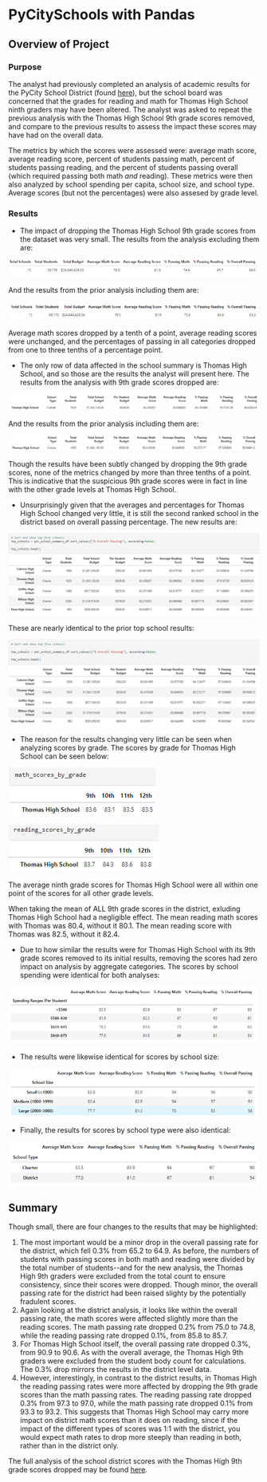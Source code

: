 # PyCitySchools with Pandas

## Overview of Project

### Purpose

The analyst had previously completed an analysis of academic results for the PyCity School District (found [here](https://github.com/cbeckler/school-district-analysis/blob/main/PyCitySchools.ipynb)), but the school board was concerned that the grades for reading and math for Thomas High School ninth graders may have been altered. The analyst was asked to repeat the previous analysis with the Thomas High School 9th grade scores removed, and compare to the previous results to assess the impact these scores may have had on the overall data.

The metrics by which the scores were assessed were: average math score, average reading score, percent of students passing math, percent of students passing reading, and the percent of students passing overall (which required passing both math *and* reading). These metrics were then also analyzed by school spending per capita, school size, and school type. Average scores (but not the percentages) were also assesed by grade level.

### Results

* The impact of dropping the Thomas High School 9th grade scores from the dataset was very small. The results from the analysis excluding them are:

![New Analysis District Results](https://github.com/cbeckler/school-district-analysis/blob/main/Resources/new_district.png)

And the results from the prior analysis including them are:

![Old Analysis District Results](https://github.com/cbeckler/school-district-analysis/blob/main/Resources/old_district.png)

Average math scores dropped by a tenth of a point, average reading scores were unchanged, and the percentages of passing in all categories dropped from one to three tenths of a percentage point. 

* The only row of data affected in the school summary is Thomas High School, and so those are the results the analyst will present here. The results from the analysis with 9th grade scores dropped are:

![New Analysis School Results](https://github.com/cbeckler/school-district-analysis/blob/main/Resources/new_thomas.png)

And the results from the prior analysis including them are:

![Old Analysis School Results](https://github.com/cbeckler/school-district-analysis/blob/main/Resources/old_thomas.png)

Though the results have been subtly changed by dropping the 9th grade scores, none of the metrics changed by more than three tenths of a point. This is indicative that the suspicious 9th grade scores were in fact in line with the other grade levels at Thomas High School.

* Unsurprisingly given that the averages and percentages for Thomas High School changed very little, it is still the second ranked school in the district based on overall passing percentage. The new results are:

![New Analysis Top Schools Results](https://github.com/cbeckler/school-district-analysis/blob/main/Resources/new_top.png)

These are nearly identical to the prior top school results:

![Old Analysis Top Schools Results](https://github.com/cbeckler/school-district-analysis/blob/main/Resources/old_top.png)

* The reason for the results changing very little can be seen when analyzing scores by grade. The scores by grade for Thomas High School can be seen below:

![Thomas High Math Scores By Grade](https://github.com/cbeckler/school-district-analysis/blob/main/Resources/thomas_math.png)

![Thomas High Reading Scores By Grade](https://github.com/cbeckler/school-district-analysis/blob/main/Resources/thomas_reading.png)

The average ninth grade scores for Thomas High School were all within one point of the scores for all other grade levels.

When taking the mean of ALL 9th grade scores in the district, exluding Thomas High School had a negligible effect. The mean reading math scores with Thomas was 80.4, without it 80.1. The mean reading score with Thomas was 82.5, without it 82.4.

* Due to how similar the results were for Thomas High School with its 9th grade scores removed to its initial results, removing the scores had zero impact on analysis by aggregate categories. The scores by school spending were identical for both analyses:

![Spending Analysis](https://github.com/cbeckler/school-district-analysis/blob/main/Resources/spending.png)

* The results were likewise identical for scores by school size:

![Size Analysis](https://github.com/cbeckler/school-district-analysis/blob/main/Resources/size.png)

* Finally, the results for scores by school type were also identical:

![Type Analysis](https://github.com/cbeckler/school-district-analysis/blob/main/Resources/type.png)

## Summary

Though small, there are four changes to the results that may be highlighted:

1) The most important would be a minor drop in the overall passing rate for the district, which fell 0.3% from 65.2 to 64.9. As before, the numbers of students with passing scores in both math and reading were divided by the total number of students--and for the new analysis, the Thomas High 9th graders were excluded from the total count to ensure consistency, since their scores were dropped. Though minor, the overall passing rate for the district had been raised slighty by the potentially fradulent scores.
2) Again looking at the district analysis, it looks like within the overall passing rate, the math scores were affected slightly more than the reading scores. The math passing rate dropped 0.2% from 75.0 to 74.8, while the reading passing rate dropped 0.1%, from 85.8 to 85.7.
3) For Thomas High School itself, the overall passing rate dropped 0.3%, from 90.9 to 90.6. As with the overall average, the Thomas High 9th graders were excluded from the student body count for calculations. The 0.3% drop mirrors the results in the district level data.
4) However, interestingly, in contrast to the district results, in Thomas High the reading passing rates were more affected by dropping the 9th grade scores than the math passing rates. The reading passing rate dropped 0.3% from 97.3 to 97.0, while the math passing rate dropped 0.1% from 93.3 to 93.2. This suggests that Thomas High School may carry more impact on district math scores than it does on reading, since if the impact of the different types of scores was 1:1 with the district, you would expect math rates to drop more steeply than reading in both, rather than in the district only.

The full analysis of the school district scores with the Thomas High 9th grade scores dropped may be found [here](https://github.com/cbeckler/school-district-analysis/blob/main/PyCitySchools_Challenge.ipynb).
